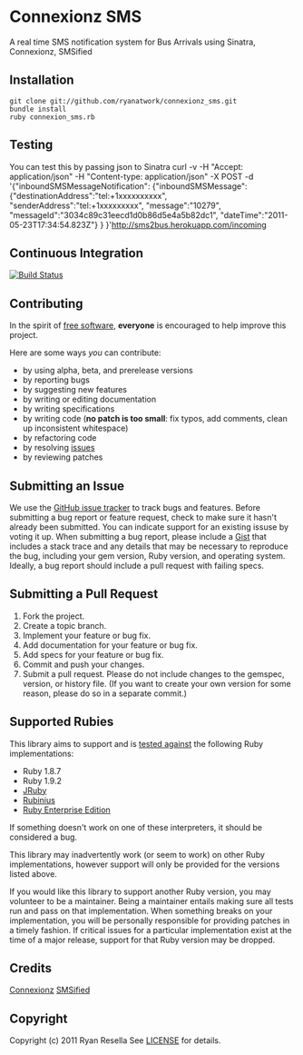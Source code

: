 # Connexionz SMS

A real time SMS notification system for Bus Arrivals using Sinatra, Connexionz, SMSified

Installation
------------
    git clone git://github.com/ryanatwork/connexionz_sms.git
	bundle install
	ruby connexion_sms.rb

Testing
-------
You can test this by passing json to Sinatra
    curl -v -H "Accept: application/json" -H "Content-type: application/json" -X POST -d '{"inboundSMSMessageNotification":
    {"inboundSMSMessage":
        {"destinationAddress":"tel:+1xxxxxxxxxx",
         "senderAddress":"tel:+1xxxxxxxxx",
         "message":"10279",
         "messageId":"3034c89c31eecd1d0b86d5e4a5b82dc1",
         "dateTime":"2011-05-23T17:34:54.823Z"}
    }
}'http://sms2bus.herokuapp.com/incoming

Continuous Integration
----------------------
[![Build Status](https://secure.travis-ci.org/ryanatwork/connexionz_sms.png)](http://travis-ci.org/ryanatwork/connexionz_sms)


Contributing
------------
In the spirit of [free software](http://www.fsf.org/licensing/essays/free-sw.html), **everyone** is encouraged to help improve this project.

Here are some ways *you* can contribute:

* by using alpha, beta, and prerelease versions
* by reporting bugs
* by suggesting new features
* by writing or editing documentation
* by writing specifications
* by writing code (**no patch is too small**: fix typos, add comments, clean up inconsistent whitespace)
* by refactoring code
* by resolving [issues](https://github.com/ryanatwork/connexionz_sms/issues)
* by reviewing patches


Submitting an Issue
-------------------
We use the [GitHub issue tracker](https://github.com/ryanatwork/connexionz_sms/issues)
to track bugs and features. Before submitting a bug report or feature request,
check to make sure it hasn't already been submitted. You can indicate support
for an existing issuse by voting it up. When submitting a bug report, please
include a [Gist](https://gist.github.com/) that includes a stack trace and any
details that may be necessary to reproduce the bug, including your gem version,
Ruby version, and operating system. Ideally, a bug report should include a pull
request with failing specs.

Submitting a Pull Request
-------------------------
1. Fork the project.
2. Create a topic branch.
3. Implement your feature or bug fix.
4. Add documentation for your feature or bug fix.
5. Add specs for your feature or bug fix.
6. Commit and push your changes.
7. Submit a pull request. Please do not include changes to the gemspec, version, or history file. (If you want to create your own version for some reason, please do so in a separate commit.)

## <a name="rubies">Supported Rubies</a>
This library aims to support and is [tested
against](http://travis-ci.org/ryanatwork/connexionz_sms) the following Ruby
implementations:

* Ruby 1.8.7
* Ruby 1.9.2
* [JRuby](http://www.jruby.org/)
* [Rubinius](http://rubini.us/)
* [Ruby Enterprise Edition](http://www.rubyenterpriseedition.com/)

If something doesn't work on one of these interpreters, it should be considered
a bug.

This library may inadvertently work (or seem to work) on other Ruby
implementations, however support will only be provided for the versions listed
above.

If you would like this library to support another Ruby version, you may
volunteer to be a maintainer. Being a maintainer entails making sure all tests
run and pass on that implementation. When something breaks on your
implementation, you will be personally responsible for providing patches in a
timely fashion. If critical issues for a particular implementation exist at the
time of a major release, support for that Ruby version may be dropped.

Credits
-------
[Connexionz](http://www.connexionz.co.nz/)
[SMSified](http://www.smsified.com/)


Copyright
---------
Copyright (c) 2011 Ryan Resella
See [LICENSE](https://github.com/ryanatwork/connexionz_sms/blob/master/LICENSE.mkd) for details.
